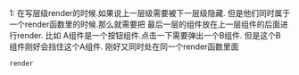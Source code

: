 1: 在写层级render的时候.如果说上一层级需要被下一层级隐藏. 但是他们同时属于一个render函数里的时候.那么就需要把 最后一层的组件放在上一层组件的后面进行render. 比如
A组件是一个按钮组件.点击一下需要弹出一个B组件. 但是这个B 组件刚好会挡住这个A组件. 刚好又同时处在同一个render函数里面
```
render

```
<!--stackedit_data:
eyJoaXN0b3J5IjpbLTExNTg4NTgwNjJdfQ==
-->